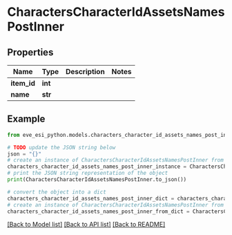 # CharactersCharacterIdAssetsNamesPostInner


## Properties

Name | Type | Description | Notes
------------ | ------------- | ------------- | -------------
**item_id** | **int** |  | 
**name** | **str** |  | 

## Example

```python
from eve_esi_python.models.characters_character_id_assets_names_post_inner import CharactersCharacterIdAssetsNamesPostInner

# TODO update the JSON string below
json = "{}"
# create an instance of CharactersCharacterIdAssetsNamesPostInner from a JSON string
characters_character_id_assets_names_post_inner_instance = CharactersCharacterIdAssetsNamesPostInner.from_json(json)
# print the JSON string representation of the object
print(CharactersCharacterIdAssetsNamesPostInner.to_json())

# convert the object into a dict
characters_character_id_assets_names_post_inner_dict = characters_character_id_assets_names_post_inner_instance.to_dict()
# create an instance of CharactersCharacterIdAssetsNamesPostInner from a dict
characters_character_id_assets_names_post_inner_from_dict = CharactersCharacterIdAssetsNamesPostInner.from_dict(characters_character_id_assets_names_post_inner_dict)
```
[[Back to Model list]](../README.md#documentation-for-models) [[Back to API list]](../README.md#documentation-for-api-endpoints) [[Back to README]](../README.md)


